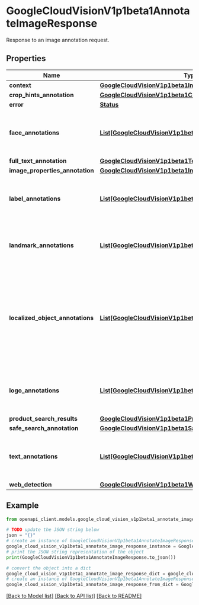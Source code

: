 # GoogleCloudVisionV1p1beta1AnnotateImageResponse

Response to an image annotation request.

## Properties

Name | Type | Description | Notes
------------ | ------------- | ------------- | -------------
**context** | [**GoogleCloudVisionV1p1beta1ImageAnnotationContext**](GoogleCloudVisionV1p1beta1ImageAnnotationContext.md) |  | [optional] 
**crop_hints_annotation** | [**GoogleCloudVisionV1p1beta1CropHintsAnnotation**](GoogleCloudVisionV1p1beta1CropHintsAnnotation.md) |  | [optional] 
**error** | [**Status**](Status.md) |  | [optional] 
**face_annotations** | [**List[GoogleCloudVisionV1p1beta1FaceAnnotation]**](GoogleCloudVisionV1p1beta1FaceAnnotation.md) | If present, face detection has completed successfully. | [optional] 
**full_text_annotation** | [**GoogleCloudVisionV1p1beta1TextAnnotation**](GoogleCloudVisionV1p1beta1TextAnnotation.md) |  | [optional] 
**image_properties_annotation** | [**GoogleCloudVisionV1p1beta1ImageProperties**](GoogleCloudVisionV1p1beta1ImageProperties.md) |  | [optional] 
**label_annotations** | [**List[GoogleCloudVisionV1p1beta1EntityAnnotation]**](GoogleCloudVisionV1p1beta1EntityAnnotation.md) | If present, label detection has completed successfully. | [optional] 
**landmark_annotations** | [**List[GoogleCloudVisionV1p1beta1EntityAnnotation]**](GoogleCloudVisionV1p1beta1EntityAnnotation.md) | If present, landmark detection has completed successfully. | [optional] 
**localized_object_annotations** | [**List[GoogleCloudVisionV1p1beta1LocalizedObjectAnnotation]**](GoogleCloudVisionV1p1beta1LocalizedObjectAnnotation.md) | If present, localized object detection has completed successfully. This will be sorted descending by confidence score. | [optional] 
**logo_annotations** | [**List[GoogleCloudVisionV1p1beta1EntityAnnotation]**](GoogleCloudVisionV1p1beta1EntityAnnotation.md) | If present, logo detection has completed successfully. | [optional] 
**product_search_results** | [**GoogleCloudVisionV1p1beta1ProductSearchResults**](GoogleCloudVisionV1p1beta1ProductSearchResults.md) |  | [optional] 
**safe_search_annotation** | [**GoogleCloudVisionV1p1beta1SafeSearchAnnotation**](GoogleCloudVisionV1p1beta1SafeSearchAnnotation.md) |  | [optional] 
**text_annotations** | [**List[GoogleCloudVisionV1p1beta1EntityAnnotation]**](GoogleCloudVisionV1p1beta1EntityAnnotation.md) | If present, text (OCR) detection has completed successfully. | [optional] 
**web_detection** | [**GoogleCloudVisionV1p1beta1WebDetection**](GoogleCloudVisionV1p1beta1WebDetection.md) |  | [optional] 

## Example

```python
from openapi_client.models.google_cloud_vision_v1p1beta1_annotate_image_response import GoogleCloudVisionV1p1beta1AnnotateImageResponse

# TODO update the JSON string below
json = "{}"
# create an instance of GoogleCloudVisionV1p1beta1AnnotateImageResponse from a JSON string
google_cloud_vision_v1p1beta1_annotate_image_response_instance = GoogleCloudVisionV1p1beta1AnnotateImageResponse.from_json(json)
# print the JSON string representation of the object
print(GoogleCloudVisionV1p1beta1AnnotateImageResponse.to_json())

# convert the object into a dict
google_cloud_vision_v1p1beta1_annotate_image_response_dict = google_cloud_vision_v1p1beta1_annotate_image_response_instance.to_dict()
# create an instance of GoogleCloudVisionV1p1beta1AnnotateImageResponse from a dict
google_cloud_vision_v1p1beta1_annotate_image_response_from_dict = GoogleCloudVisionV1p1beta1AnnotateImageResponse.from_dict(google_cloud_vision_v1p1beta1_annotate_image_response_dict)
```
[[Back to Model list]](../README.md#documentation-for-models) [[Back to API list]](../README.md#documentation-for-api-endpoints) [[Back to README]](../README.md)


